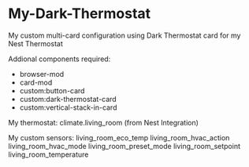 # My-Dark-Thermostat
My custom multi-card configuration using Dark Thermostat card for my Nest Thermostat

Addional components required:
 - browser-mod
 - card-mod
 - custom:button-card
 - custom:dark-thermostat-card
 - custom:vertical-stack-in-card
 
My thermostat: climate.living_room (from Nest Integration)

My custom sensors:
 living_room_eco_temp
 living_room_hvac_action
 living_room_hvac_mode
 living_room_preset_mode
 living_room_setpoint
 living_room_temperature
 
